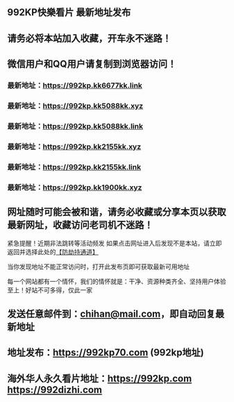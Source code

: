 ## **992KP快樂看片 最新地址发布**
## 请务必将本站加入收藏，开车永不迷路！
## 微信用户和QQ用户请复制到浏览器访问！
### 最新地址：https://992kp.kk6677kk.link

### 最新地址：https://992kp.kk5088kk.xyz

### 最新地址：https://992kp.kk5088kk.link

### 最新地址：https://992kp.kk2155kk.xyz

### 最新地址：https://992kp.kk2155kk.link

### 最新地址：https://992kp.kk1900kk.xyz


## 网址随时可能会被和谐，请务必收藏或分享本页以获取最新网址，收藏访问老司机不迷路！

紧急提醒！近期非法跳转等活动频发
如果点击网址进入后发现不是本站，请立即返回并选择此处的[【防劫持通道】](https://23.224.130.222:7583)

当你发现地址不能正常访问时，打开此发布页即可获取最新可用地址

每一个网站都有一个情怀，我们的情怀就是：干净、资源种类齐全、坚持用户体验至上！好站不可多得，仅此一家

## 发送任意邮件到：chihan@mail.com，即自动回复最新地址
## 地址发布：https://992kp70.com  (992kp地址)
## 海外华人永久看片地址：https://992kp.com  https://992dizhi.com

